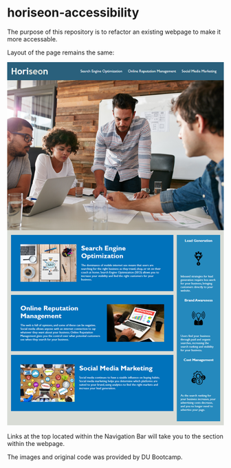 # horiseon-accessibility

The purpose of this repository is to refactor an existing webpage to make it more accessable. 

Layout of the page remains the same: 

![The Horiseon webpage includes a navigation bar, a header image, and cards with text and images at the bottom of the page.](./assets/images/layout-mockup.png)

Links at the top located within the Navigation Bar will take you to the section within the webpage. 

The images and original code was provided by DU Bootcamp. 